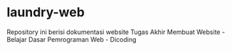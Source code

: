 # laundry-web
Repository ini berisi dokumentasi website Tugas Akhir Membuat Website - Belajar Dasar Pemrograman Web - Dicoding
